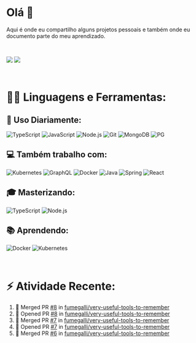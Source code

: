 # **Olá 👋**
Aqui é onde eu compartilho alguns projetos pessoais e também onde eu documento parte do meu aprendizado.

<br>

[<img src="https://img.shields.io/badge/LinkedIn-0077B5?style=for-the-badge&logo=linkedin&logoColor=white"/>](https://www.linkedin.com/in/rafael-fumegalli) [<img src="https://img.shields.io/badge/Medium-12100E?style=for-the-badge&logo=medium&logoColor=white"/>](https://medium.com/@fumegalli)

<br>

# 👨‍💻 **Linguagens e Ferramentas:**

## 🚀 Uso Diariamente:
![TypeScript](https://img.shields.io/badge/TypeScript-007ACC?style=for-the-badge&logo=typescript&logoColor=white) ![JavaScript](https://img.shields.io/badge/JavaScript-F7DF1E?style=for-the-badge&logo=javascript&logoColor=black) ![Node.js](https://img.shields.io/badge/Node.js-43853D?style=for-the-badge&logo=node.js&logoColor=white) ![Git](https://img.shields.io/badge/Git-F05032?style=for-the-badge&logo=Git&logoColor=white) ![MongoDB](https://img.shields.io/badge/MongoDB-4EA94B?style=for-the-badge&logo=mongodb&logoColor=white) ![PG](https://img.shields.io/badge/PostgreSQL-316192?style=for-the-badge&logo=postgresql&logoColor=white)
## 💻 Também trabalho com:
![Kubernetes](https://img.shields.io/badge/Kubernetes-1E90FF?style=for-the-badge&logo=Kubernetes&logoColor=white) ![GraphQL](https://img.shields.io/badge/GraphQL-E10098?style=for-the-badge&logo=GraphQL&logoColor=white) ![Docker](	https://img.shields.io/badge/Docker-2CA5E0?style=for-the-badge&logo=docker&logoColor=white) ![Java](https://img.shields.io/badge/Java-ED8B00?style=for-the-badge&logo=java&logoColor=white) ![Spring](https://img.shields.io/badge/Spring-6DB33F?style=for-the-badge&logo=spring&logoColor=white) ![React](https://img.shields.io/badge/React-20232A?style=for-the-badge&logo=react&logoColor=61DAFB)

## 🎓 Masterizando:

![TypeScript](https://img.shields.io/badge/TypeScript-007ACC?style=for-the-badge&logo=typescript&logoColor=white) ![Node.js](https://img.shields.io/badge/Node.js-43853D?style=for-the-badge&logo=node.js&logoColor=white)

## 📚 Aprendendo:

![Docker](	https://img.shields.io/badge/Docker-2CA5E0?style=for-the-badge&logo=docker&logoColor=white)
![Kubernetes](https://img.shields.io/badge/Kubernetes-1E90FF?style=for-the-badge&logo=Kubernetes&logoColor=white)

<br>

# ⚡ Atividade Recente:

<!--START_SECTION:activity-->
1. 🎉 Merged PR [#8](https://github.com/fumegalli/very-useful-tools-to-remember/pull/8) in [fumegalli/very-useful-tools-to-remember](https://github.com/fumegalli/very-useful-tools-to-remember)
2. 💪 Opened PR [#8](https://github.com/fumegalli/very-useful-tools-to-remember/pull/8) in [fumegalli/very-useful-tools-to-remember](https://github.com/fumegalli/very-useful-tools-to-remember)
3. 🎉 Merged PR [#7](https://github.com/fumegalli/very-useful-tools-to-remember/pull/7) in [fumegalli/very-useful-tools-to-remember](https://github.com/fumegalli/very-useful-tools-to-remember)
4. 💪 Opened PR [#7](https://github.com/fumegalli/very-useful-tools-to-remember/pull/7) in [fumegalli/very-useful-tools-to-remember](https://github.com/fumegalli/very-useful-tools-to-remember)
5. 🎉 Merged PR [#6](https://github.com/fumegalli/very-useful-tools-to-remember/pull/6) in [fumegalli/very-useful-tools-to-remember](https://github.com/fumegalli/very-useful-tools-to-remember)
<!--END_SECTION:activity-->